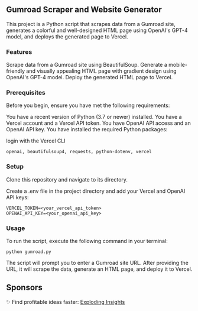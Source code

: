 ## Gumroad Scraper and Website Generator
This project is a Python script that scrapes data from a Gumroad site, generates a colorful and well-designed HTML page using OpenAI's GPT-4 model, and deploys the generated page to Vercel.

### Features
Scrape data from a Gumroad site using BeautifulSoup.
Generate a mobile-friendly and visually appealing HTML page with gradient design using OpenAI's GPT-4 model.
Deploy the generated HTML page to Vercel.
### Prerequisites
Before you begin, ensure you have met the following requirements:

You have a recent version of Python (3.7 or newer) installed.
You have a Vercel account and a Vercel API token.
You have OpenAI API access and an OpenAI API key.
You have installed the required Python packages:

login with the Vercel CLI 
```
openai, beautifulsoup4, requests, python-dotenv, vercel
```
### Setup
Clone this repository and navigate to its directory.

Create a .env file in the project directory and add your Vercel and OpenAI API keys:

```
VERCEL_TOKEN=<your_vercel_api_token>
OPENAI_API_KEY=<your_openai_api_key>
```

### Usage
To run the script, execute the following command in your terminal:

```
python gumroad.py
```
The script will prompt you to enter a Gumroad site URL. After providing the URL, it will scrape the data, generate an HTML page, and deploy it to Vercel.


## Sponsors

✨ Find profitable ideas faster: [Exploding Insights](https://explodinginsights.com/)
